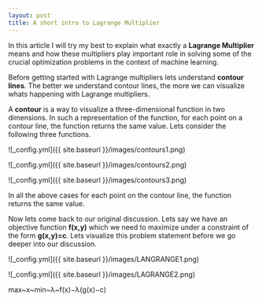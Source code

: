```yaml
---
layout: post
title: A short intro to Lagrange Multiplier 
---
```

In this article I will try my best to explain what exactly a **Lagrange Multiplier** means and how these multipliers play important role in solving some of the crucial optimization problems in the context of machine learning.

Before getting started with Lagrange multipliers lets understand **contour lines**. The better we understand contour lines, the more we can visualize whats happening with Lagrange multipliers.

A **contour** is a way to visualize a three-dimensional function in two dimensions. In such a representation of the function, for each point on a contour line, the function returns the same value. Lets consider the following three functions.

![_config.yml]({{ site.baseurl }}/images/contours1.png)

![_config.yml]({{ site.baseurl }}/images/contours2.png)

![_config.yml]({{ site.baseurl }}/images/contours3.png)

In all the above cases for each point on the contour line, the function returns the same value.

Now lets come back to our original discussion. Lets say we have an objective function **f(x,y)** which we need to maximize under a constraint of the form **g(x,y)=c**. Lets visualize this problem statement before we go deeper into our discussion.


![_config.yml]({{ site.baseurl }}/images/LANGRANGE1.png)

![_config.yml]({{ site.baseurl }}/images/LAGRANGE2.png)

max~x~min~λ~f(x)−λ(g(x)−c)

